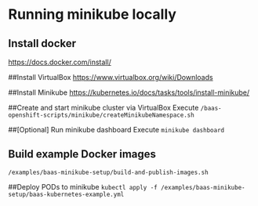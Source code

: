 # Running minikube locally

## Install docker
https://docs.docker.com/install/

##Install VirtualBox
https://www.virtualbox.org/wiki/Downloads

##Install Minikube
https://kubernetes.io/docs/tasks/tools/install-minikube/

##Create and start minikube cluster via VirtualBox
Execute `/baas-openshift-scripts/minikube/createMinikubeNamespace.sh`

##[Optional] Run minikube dashboard
Execute `minikube dashboard`

## Build example Docker images
`/examples/baas-minikube-setup/build-and-publish-images.sh`

##Deploy PODs to minikube
`kubectl apply -f /examples/baas-minikube-setup/baas-kubernetes-example.yml`